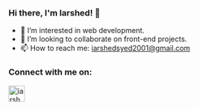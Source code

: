 ### Hi there, I'm Iarshed! 👋

- 🌱 I’m interested in web development.
- 🤝 I’m looking to collaborate on front-end projects.
- 📫 How to reach me: iarshedsyed2001@gmail.com

### Connect with me on:

<a href="http://www.linkedin.com/in/syed-iarshed-hussain-935aa319b"><img align="left" alt="iarshedsyed2001 | LinkedIn" width="32px" src="https://www.keesingtechnologies.com/wp-content/uploads/2018/07/Linkedin-Icon.png" /></a>
